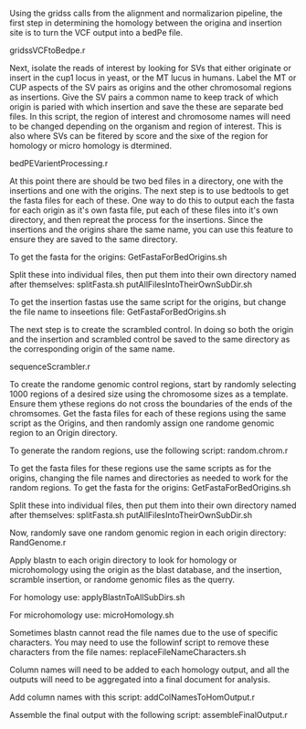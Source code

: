 Using the gridss calls from the alignment and normalizarion pipeline, the first step in determining the homology between the origina and insertion site is to turn the VCF output into a bedPe file. 

gridssVCFtoBedpe.r

Next, isolate the reads of interest by looking for SVs that either originate or insert in the cup1 locus in yeast, or the MT lucus in humans. Label the MT or CUP aspects of the SV pairs as origins and the other chromosomal regions as insertions. Give the SV pairs a common name to keep track of which origin is paried with which insertion and save the these are separate bed files. In this script, the region of interest and chromosome names will need to be changed depending on the organism and region of interest. This is also where SVs can be fitered by score and the sixe of the region for homology or micro homology is dtermined.

bedPEVarientProcessing.r

At this point there are should be two bed files in a directory, one with the insertions and one with the origins. The next step is to use bedtools to get the fasta files for each of these. One way to do this to output each the fasta for each origin as it's own fasta file, put each of these files into it's own directory, and then repreat the process for the insertions. Since the insertions and the origins share the same name, you can use this feature to ensure they are saved to the same directory.

To get the fasta for the origins:
GetFastaForBedOrigins.sh

Split these into individual files, then put them into their own directory named after themselves:
splitFasta.sh
putAllFilesIntoTheirOwnSubDir.sh

To get the insertion fastas use the same script for the origins, but change the file name to inseetions file:
GetFastaForBedOrigins.sh

The next step is to create the scrambled control. In doing so both the origin and the insertion and scrambled control be saved to the same directory as the corresponding origin of the same name.

sequenceScrambler.r

To create the randome genomic control regions, start by randomly selecting 1000 regions of a desired size using the chromosome sizes as a template. Ensure them ythese regions do not cross the boundaries of the ends of the chromsomes. Get the fasta files for each of these regions using the same script as the Origins, and then randomly assign one randome genomic region to an Origin directory.

To generate the random regions, use the following script:
random.chrom.r

To get the fasta files for these regions use the same scripts as for the origins, changing the file names and directories as needed to work for the random regions.
To get the fasta for the origins:
GetFastaForBedOrigins.sh

Split these into individual files, then put them into their own directory named after themselves:
splitFasta.sh 
putAllFilesIntoTheirOwnSubDir.sh

Now, randomly save one random genomic region in each origin directory:
RandGenome.r

Apply blastn to each origin directory to look for homology or microhomology using the origin as the blast database, and the insertion, scramble insertion, or randome genomic files as the querry.
 
 For homology use:
 applyBlastnToAllSubDirs.sh
 
 For microhomology use:
 microHomology.sh
 
Sometimes blastn cannot read the file names due to the use of specific characters. You may need to use the followinf script to remove these characters from the file names:
 replaceFileNameCharacters.sh
 
 Column names will need to be added to each homology output, and all the outputs will need to be aggregated into a final document for analysis.
 
 Add column names with this script:
 addColNamesToHomOutput.r
 
Assemble the final output with the following script:
assembleFinalOutput.r









